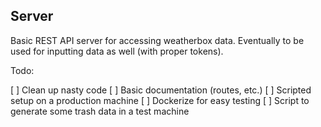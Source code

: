Server
------------- 


Basic REST API server for accessing weatherbox data. Eventually to be used
for inputting data as well (with proper tokens).


Todo:

[ ] Clean up nasty code
[ ] Basic documentation (routes, etc.)
[ ] Scripted setup on a production machine
[ ] Dockerize for easy testing
[ ] Script to generate some trash data in a test machine
